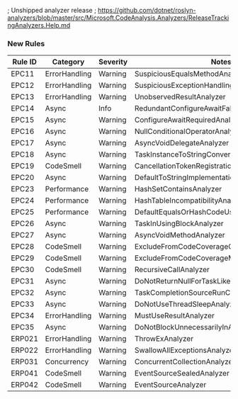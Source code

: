 ﻿; Unshipped analyzer release
; https://github.com/dotnet/roslyn-analyzers/blob/master/src/Microsoft.CodeAnalysis.Analyzers/ReleaseTrackingAnalyzers.Help.md

### New Rules
Rule ID | Category | Severity | Notes
--------|----------|----------|-------
EPC11 | ErrorHandling | Warning | SuspiciousEqualsMethodAnalyzer
EPC12 | ErrorHandling | Warning | SuspiciousExceptionHandlingAnalyzer
EPC13 | ErrorHandling | Warning | UnobservedResultAnalyzer
EPC14 | Async | Info | RedundantConfigureAwaitFalseAnalyzer
EPC15 | Async | Warning | ConfigureAwaitRequiredAnalyzer
EPC16 | Async | Warning | NullConditionalOperatorAnalyzer
EPC17 | Async | Warning | AsyncVoidDelegateAnalyzer
EPC18 | Async | Warning | TaskInstanceToStringConversionAnalyzer
EPC19 | CodeSmell | Warning | CancellationTokenRegistrationAnalyzer
EPC20 | Async | Warning | DefaultToStringImplementationUsageAnalyzer
EPC23 | Performance | Warning | HashSetContainsAnalyzer
EPC24 | Performance | Warning | HashTableIncompatibilityAnalyzer
EPC25 | Performance | Warning | DefaultEqualsOrHashCodeUsageAnalyzer
EPC26 | Async | Warning | TaskInUsingBlockAnalyzer
EPC27 | Async | Warning | AsyncVoidMethodAnalyzer
EPC28 | CodeSmell | Warning | ExcludeFromCodeCoverageOnPartialClassAnalyzer
EPC29 | CodeSmell | Warning | ExcludeFromCodeCoverageMessageAnalyzer
EPC30 | CodeSmell | Warning | RecursiveCallAnalyzer
EPC31 | Async | Warning | DoNotReturnNullForTaskLikeAnalyzer
EPC32 | Async | Warning | TaskCompletionSourceRunContinuationsAnalyzer
EPC33 | Async | Warning | DoNotUseThreadSleepAnalyzer
EPC34 | ErrorHandling | Warning | MustUseResultAnalyzer
EPC35 | Async | Warning | DoNotBlockUnnecessarilyInAsyncMethodsAnalyzer
ERP021 | ErrorHandling | Warning | ThrowExAnalyzer
ERP022 | ErrorHandling | Warning | SwallowAllExceptionsAnalyzer
ERP031 | Concurrency | Warning | ConcurrentCollectionAnalyzer
ERP041 | CodeSmell | Warning | EventSourceSealedAnalyzer
ERP042 | CodeSmell | Warning | EventSourceAnalyzer
